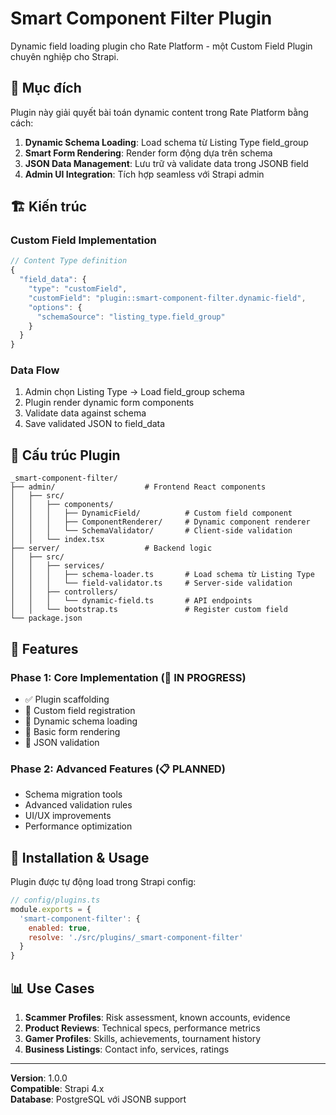 # Smart Component Filter Plugin

Dynamic field loading plugin cho Rate Platform - một Custom Field Plugin chuyên nghiệp cho Strapi.

## 🎯 **Mục đích**

Plugin này giải quyết bài toán dynamic content trong Rate Platform bằng cách:

1. **Dynamic Schema Loading**: Load schema từ Listing Type field_group
2. **Smart Form Rendering**: Render form động dựa trên schema 
3. **JSON Data Management**: Lưu trữ và validate data trong JSONB field
4. **Admin UI Integration**: Tích hợp seamless với Strapi admin

## 🏗️ **Kiến trúc**

### **Custom Field Implementation**

```javascript
// Content Type definition
{
  "field_data": {
    "type": "customField",
    "customField": "plugin::smart-component-filter.dynamic-field",
    "options": {
      "schemaSource": "listing_type.field_group"
    }
  }
}
```

### **Data Flow**

1. Admin chọn Listing Type → Load field_group schema
2. Plugin render dynamic form components
3. Validate data against schema
4. Save validated JSON to field_data

## 📁 **Cấu trúc Plugin**

```
_smart-component-filter/
├── admin/                    # Frontend React components
│   ├── src/
│   │   ├── components/
│   │   │   ├── DynamicField/          # Custom field component
│   │   │   ├── ComponentRenderer/     # Dynamic component renderer
│   │   │   └── SchemaValidator/       # Client-side validation
│   │   └── index.tsx
├── server/                   # Backend logic
│   ├── src/
│   │   ├── services/
│   │   │   ├── schema-loader.ts       # Load schema từ Listing Type
│   │   │   └── field-validator.ts     # Server-side validation
│   │   ├── controllers/
│   │   │   └── dynamic-field.ts       # API endpoints
│   │   └── bootstrap.ts               # Register custom field
└── package.json
```

## 🚀 **Features**

### **Phase 1: Core Implementation** (🔄 IN PROGRESS)
- ✅ Plugin scaffolding
- 🔄 Custom field registration  
- 🔄 Dynamic schema loading
- 🔄 Basic form rendering
- 🔄 JSON validation

### **Phase 2: Advanced Features** (📋 PLANNED)
- Schema migration tools
- Advanced validation rules
- UI/UX improvements  
- Performance optimization

## 🔧 **Installation & Usage**

Plugin được tự động load trong Strapi config:

```javascript
// config/plugins.ts
module.exports = {
  'smart-component-filter': {
    enabled: true,
    resolve: './src/plugins/_smart-component-filter'
  }
}
```

## 📊 **Use Cases**

1. **Scammer Profiles**: Risk assessment, known accounts, evidence
2. **Product Reviews**: Technical specs, performance metrics
3. **Gamer Profiles**: Skills, achievements, tournament history
4. **Business Listings**: Contact info, services, ratings

---

**Version**: 1.0.0  
**Compatible**: Strapi 4.x  
**Database**: PostgreSQL với JSONB support
